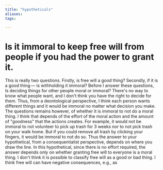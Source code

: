 ```yaml
---
title: "hypotheticals"
aliases: 
tags: 

---
```


# Is it immoral to keep free will from people if you had the power to grant it.

This is really two questions. Firstly, is free will a good thing? Secondly, if it is a good thing — is withholding it immoral? Before I answer these questions, Is deciding things for other people moral or immoral? There's no way to know what people want, and I don't think you have the right to decide for them. Thus, from a deontological perspective, I think each person wants different things and it would be immoral no matter what decision you make. The questions remains however, of whether it is immoral to not do a moral thing. I think that depends of the effort of the moral action and the amount of "goodness" that the actions creates. For example, it would not be immoral to not volunteer to pick up trash for 3 weeks nor to not pick trash on your walk home. But if you could remove all trash by clicking your fingers, it would be immoral to not do so. Thus the answer to your hypothetical, from a consequentialist perspective, depends on where you draw the line. In this hypothetical, since there is no effort required, the answer depends only on whether granting free will to everyone is a moral thing. I don't think it is possible to classify free will as a good or bad thing. I think free will can have negative consequences, e.g., as 